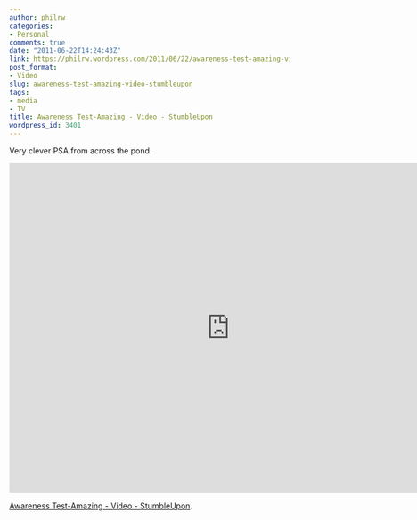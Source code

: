 ```yaml
---
author: philrw
categories:
- Personal
comments: true
date: "2011-06-22T14:24:43Z"
link: https://philrw.wordpress.com/2011/06/22/awareness-test-amazing-video-stumbleupon/
post_format:
- Video
slug: awareness-test-amazing-video-stumbleupon
tags:
- media
- TV
title: Awareness Test-Amazing - Video - StumbleUpon
wordpress_id: 3401
---
```


Very clever PSA from across the pond.

<iframe width="789" height="592" src="https://www.youtube.com/embed/aE-4M21_tv4" frameborder="0" allow="autoplay; encrypted-media" allowfullscreen></iframe>

[Awareness Test-Amazing - Video - StumbleUpon](http://www.stumbleupon.com/su/1PU64p/www.metacafe.com/watch/1154210/awareness_test_amazing/).
